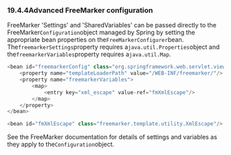 ### 19.4.4Advanced FreeMarker configuration

FreeMarker 'Settings' and 'SharedVariables' can be passed directly to the FreeMarker`Configuration`object managed by Spring by setting the appropriate bean properties on the`FreeMarkerConfigurer`bean. The`freemarkerSettings`property requires a`java.util.Properties`object and the`freemarkerVariables`property requires a`java.util.Map`.

```java
<bean id="freemarkerConfig" class="org.springframework.web.servlet.view.freemarker.FreeMarkerConfigurer">
	<property name="templateLoaderPath" value="/WEB-INF/freemarker/"/>
	<property name="freemarkerVariables">
		<map>
			<entry key="xml_escape" value-ref="fmXmlEscape"/>
		</map>
	</property>
</bean>

<bean id="fmXmlEscape" class="freemarker.template.utility.XmlEscape"/>
```

See the FreeMarker documentation for details of settings and variables as they apply to the`Configuration`object.

  


